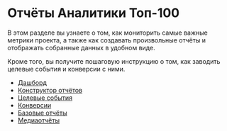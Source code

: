 # Отчёты Аналитики Топ-100

В этом разделе вы узнаете о том, как мониторить самые важные метрики проекта, а также как создавать произвольные отчёты и отображать собранные данных в удобном виде.

Кроме того, вы получите пошаговую инструкцию о том, как заводить целевые события и конверсии с ними. &#x20;

* [Дашборд](dashbord.md)
* [Конструктор отчётов](konstruktor-otchyotov.md)
* [Целевые события](celevye-sobytiya.md)
* [Конверсии](konversii.md)
* [Базовые отчёты](bazovye-otchety/)
* [Медиаотчёты](https://top-100-writer.gitbook.io/dokumentaciya-top-100-po-novoi-modeli-progress/rabota-s-otchyotami-v-analitike-top-100/otchyoty-analitiki-top-100/mediaotchety)

